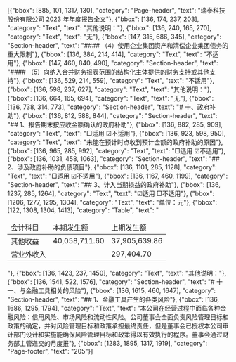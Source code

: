 [{"bbox": [885, 101, 1317, 130], "category": "Page-header", "text": "瑞泰科技股份有限公司 2023 年年度报告全文"}, {"bbox": [136, 174, 237, 203], "category": "Text", "text": "其他说明："}, {"bbox": [136, 240, 165, 270], "category": "Text", "text": "无"}, {"bbox": [147, 315, 686, 345], "category": "Section-header", "text": "#### （4）使用企业集团资产和清偿企业集团债务的重大限制"}, {"bbox": [136, 384, 214, 414], "category": "Text", "text": "不适用"}, {"bbox": [147, 460, 840, 490], "category": "Section-header", "text": "#### （5）向纳入合并财务报表范围的结构化主体提供的财务支持或其他支持"}, {"bbox": [136, 529, 214, 559], "category": "Text", "text": "不适用"}, {"bbox": [136, 598, 237, 627], "category": "Text", "text": "其他说明："}, {"bbox": [136, 664, 165, 694], "category": "Text", "text": "无"}, {"bbox": [136, 738, 314, 773], "category": "Section-header", "text": "# 十、政府补助"}, {"bbox": [136, 812, 588, 844], "category": "Section-header", "text": "## 1、报告期末按应收金额确认的政府补助"}, {"bbox": [136, 882, 285, 909], "category": "Text", "text": "□适用 ☑不适用"}, {"bbox": [136, 923, 598, 950], "category": "Text", "text": "未能在预计时点收到预计金额的政府补助的原因"}, {"bbox": [136, 965, 285, 992], "category": "Text", "text": "□适用 ☑不适用"}, {"bbox": [136, 1031, 458, 1063], "category": "Section-header", "text": "## 2、涉及政府补助的负债项目"}, {"bbox": [136, 1101, 285, 1128], "category": "Text", "text": "□适用 ☑不适用"}, {"bbox": [136, 1167, 460, 1199], "category": "Section-header", "text": "## 3、计入当期损益的政府补助"}, {"bbox": [136, 1237, 285, 1264], "category": "Text", "text": "☑适用 □不适用"}, {"bbox": [1206, 1277, 1295, 1304], "category": "Text", "text": "单位：元"}, {"bbox": [122, 1308, 1304, 1413], "category": "Table", "text": "<table><thead><tr><td>会计科目</td><td>本期发生额</td><td>上期发生额</td></tr></thead><tbody><tr><td>其他收益</td><td>40,058,711.60</td><td>37,905,639.86</td></tr><tr><td>营业外收入</td><td></td><td>297,404.70</td></tr></tbody></table>"}, {"bbox": [136, 1423, 237, 1450], "category": "Text", "text": "其他说明："}, {"bbox": [136, 1541, 522, 1576], "category": "Section-header", "text": "# 十一、与金融工具相关的风险"}, {"bbox": [136, 1615, 460, 1647], "category": "Section-header", "text": "## 1、金融工具产生的各类风险"}, {"bbox": [136, 1686, 1295, 1794], "category": "Text", "text": "本公司在经营过程中面临各种金融风险：信用风险、市场风险和流动性风险。公司董事会全面负责风险管理目标和政策的确定，并对风险管理目标和政策承担最终责任，但是董事会已授权本公司审计部门设计和实施能确保风险管理目标和政策得以有效执行的程序。董事会通过财务部主管递交的月度报"}, {"bbox": [1283, 1895, 1317, 1919], "category": "Page-footer", "text": "205"}]